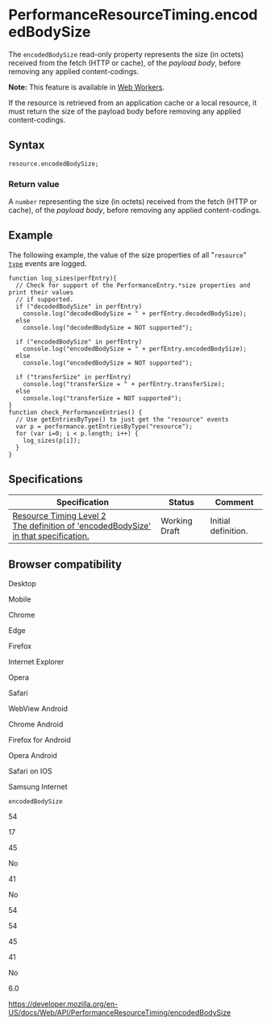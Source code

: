 # PerformanceResourceTiming.encodedBodySize

The `encodedBodySize` read-only property represents the size (in octets) received from the fetch (HTTP or cache), of the _payload body_, before removing any applied content-codings.

**Note:** This feature is available in [Web Workers](../web_workers_api).

If the resource is retrieved from an application cache or a local resource, it must return the size of the payload body before removing any applied content-codings.

## Syntax

    resource.encodedBodySize;

### Return value

A `number` representing the size (in octets) received from the fetch (HTTP or cache), of the _payload body_, before removing any applied content-codings.

## Example

The following example, the value of the size properties of all "`resource`" [`type`](../performanceentry/entrytype) events are logged.

    function log_sizes(perfEntry){
      // Check for support of the PerformanceEntry.*size properties and print their values
      // if supported.
      if ("decodedBodySize" in perfEntry)
        console.log("decodedBodySize = " + perfEntry.decodedBodySize);
      else
        console.log("decodedBodySize = NOT supported");

      if ("encodedBodySize" in perfEntry)
        console.log("encodedBodySize = " + perfEntry.encodedBodySize);
      else
        console.log("encodedBodySize = NOT supported");

      if ("transferSize" in perfEntry)
        console.log("transferSize = " + perfEntry.transferSize);
      else
        console.log("transferSize = NOT supported");
    }
    function check_PerformanceEntries() {
      // Use getEntriesByType() to just get the "resource" events
      var p = performance.getEntriesByType("resource");
      for (var i=0; i < p.length; i++) {
        log_sizes(p[i]);
      }
    }

## Specifications

<table><thead><tr class="header"><th>Specification</th><th>Status</th><th>Comment</th></tr></thead><tbody><tr class="odd"><td><a href="https://www.w3.org/TR/resource-timing-2/#dom-performanceresourcetiming-encodedbodysize">Resource Timing Level 2<br />
<span class="small">The definition of 'encodedBodySize' in that specification.</span></a></td><td><span class="spec-wd">Working Draft</span></td><td>Initial definition.</td></tr></tbody></table>

## Browser compatibility

Desktop

Mobile

Chrome

Edge

Firefox

Internet Explorer

Opera

Safari

WebView Android

Chrome Android

Firefox for Android

Opera Android

Safari on IOS

Samsung Internet

`encodedBodySize`

54

17

45

No

41

No

54

54

45

41

No

6.0

<a href="https://developer.mozilla.org/en-US/docs/Web/API/PerformanceResourceTiming/encodedBodySize" class="_attribution-link">https://developer.mozilla.org/en-US/docs/Web/API/PerformanceResourceTiming/encodedBodySize</a>
